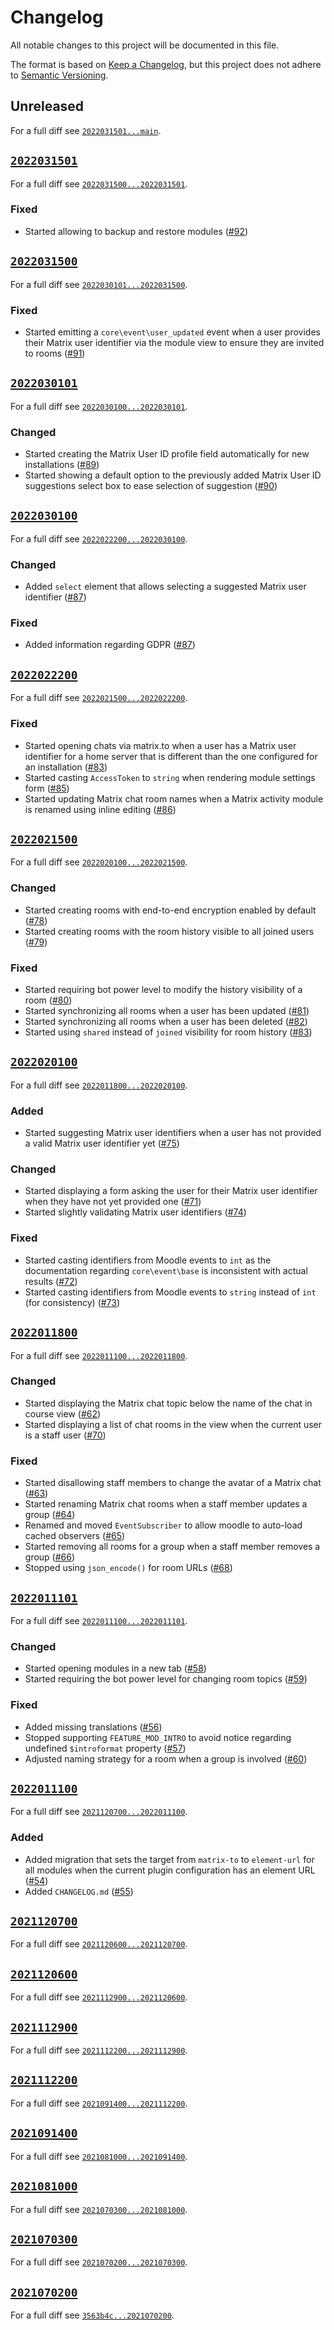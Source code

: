 # Changelog

All notable changes to this project will be documented in this file.

The format is based on [Keep a Changelog](https://keepachangelog.com/en/1.0.0/), but this project does not adhere to [Semantic Versioning](https://semver.org/spec/v2.0.0.html).

## Unreleased

For a full diff see [`2022031501...main`](https://gitlab.matrix.org/new-vector/moodle-mod_matrix/-/compare/2022031501...main).

## [`2022031501`](https://gitlab.matrix.org/new-vector/moodle-mod_matrix/-/tags/2022031501)

For a full diff see [`2022031500...2022031501`](https://gitlab.matrix.org/new-vector/moodle-mod_matrix/-/compare/2022031500...2022031501).

### Fixed

- Started allowing to backup and restore modules ([#92](https://gitlab.matrix.org/new-vector/moodle-mod_matrix/-/merge_requests/92))

## [`2022031500`](https://gitlab.matrix.org/new-vector/moodle-mod_matrix/-/tags/2022031500)

For a full diff see [`2022030101...2022031500`](https://gitlab.matrix.org/new-vector/moodle-mod_matrix/-/compare/2022030101...2022031500).

### Fixed

- Started emitting a `core\event\user_updated` event when a user provides their Matrix user identifier via the module view to ensure they are invited to rooms ([#91](https://gitlab.matrix.org/new-vector/moodle-mod_matrix/-/merge_requests/91))

## [`2022030101`](https://gitlab.matrix.org/new-vector/moodle-mod_matrix/-/tags/2022030101)

For a full diff see [`2022030100...2022030101`](https://gitlab.matrix.org/new-vector/moodle-mod_matrix/-/compare/2022030100...2022030101).

### Changed

- Started creating the Matrix User ID profile field automatically for new installations ([#89](https://gitlab.matrix.org/new-vector/moodle-mod_matrix/-/merge_requests/89))
- Started showing a default option to the previously added Matrix User ID suggestions select box to ease selection of suggestion ([#90](https://gitlab.matrix.org/new-vector/moodle-mod_matrix/-/merge_requests/90))

## [`2022030100`](https://gitlab.matrix.org/new-vector/moodle-mod_matrix/-/tags/2022030100)

For a full diff see [`2022022200...2022030100`](https://gitlab.matrix.org/new-vector/moodle-mod_matrix/-/compare/2022022200...2022030100).

### Changed

- Added `select` element that allows selecting a suggested Matrix user identifier ([#87](https://gitlab.matrix.org/new-vector/moodle-mod_matrix/-/merge_requests/87))

### Fixed

- Added information regarding GDPR ([#87](https://gitlab.matrix.org/new-vector/moodle-mod_matrix/-/merge_requests/87))

## [`2022022200`](https://gitlab.matrix.org/new-vector/moodle-mod_matrix/-/tags/2022022200)

For a full diff see [`2022021500...2022022200`](https://gitlab.matrix.org/new-vector/moodle-mod_matrix/-/compare/2022021500...2022022200).

### Fixed

- Started opening chats via matrix.to when a user has a Matrix user identifier for a home server that is different than the one configured for an installation ([#83](https://gitlab.matrix.org/new-vector/moodle-mod_matrix/-/merge_requests/83))
- Started casting `AccessToken` to `string` when rendering module settings form ([#85](https://gitlab.matrix.org/new-vector/moodle-mod_matrix/-/merge_requests/85))
- Started updating Matrix chat room names when a Matrix activity module is renamed using inline editing ([#86](https://gitlab.matrix.org/new-vector/moodle-mod_matrix/-/merge_requests/86))

## [`2022021500`](https://gitlab.matrix.org/new-vector/moodle-mod_matrix/-/tags/2022021500)

For a full diff see [`2022020100...2022021500`](https://gitlab.matrix.org/new-vector/moodle-mod_matrix/-/compare/2022020100...2022021500).

### Changed

- Started creating rooms with end-to-end encryption enabled by default ([#78](https://gitlab.matrix.org/new-vector/moodle-mod_matrix/-/merge_requests/78))
- Started creating rooms with the room history visible to all joined users ([#79](https://gitlab.matrix.org/new-vector/moodle-mod_matrix/-/merge_requests/79))

### Fixed

- Started requiring bot power level to modify the history visibility of a room ([#80](https://gitlab.matrix.org/new-vector/moodle-mod_matrix/-/merge_requests/80))
- Started synchronizing all rooms when a user has been updated ([#81](https://gitlab.matrix.org/new-vector/moodle-mod_matrix/-/merge_requests/81))
- Started synchronizing all rooms when a user has been deleted ([#82](https://gitlab.matrix.org/new-vector/moodle-mod_matrix/-/merge_requests/82))
- Started using `shared` instead of `joined` visibility for room history ([#83](https://gitlab.matrix.org/new-vector/moodle-mod_matrix/-/merge_requests/83))

## [`2022020100`](https://gitlab.matrix.org/new-vector/moodle-mod_matrix/-/tags/2022020100)

For a full diff see [`2022011800...2022020100`](https://gitlab.matrix.org/new-vector/moodle-mod_matrix/-/compare/2022011800...2022020100).

### Added

- Started suggesting Matrix user identifiers when a user has not provided a valid Matrix user identifier yet ([#75](https://gitlab.matrix.org/new-vector/moodle-mod_matrix/-/merge_requests/75))

### Changed

- Started displaying a form asking the user for their Matrix user identifier when they have not yet provided one ([#71](https://gitlab.matrix.org/new-vector/moodle-mod_matrix/-/merge_requests/71))
- Started slightly validating Matrix user identifiers ([#74](https://gitlab.matrix.org/new-vector/moodle-mod_matrix/-/merge_requests/74))

### Fixed

- Started casting identifiers from Moodle events to `int` as the documentation regarding `core\event\base` is inconsistent with actual results ([#72](https://gitlab.matrix.org/new-vector/moodle-mod_matrix/-/merge_requests/72))
- Started casting identifiers from Moodle events to `string` instead of `int` (for consistency) ([#73](https://gitlab.matrix.org/new-vector/moodle-mod_matrix/-/merge_requests/73))

## [`2022011800`](https://gitlab.matrix.org/new-vector/moodle-mod_matrix/-/tags/2022011800)

For a full diff see [`2022011100...2022011800`](https://gitlab.matrix.org/new-vector/moodle-mod_matrix/-/compare/2022011100...2022011800).

### Changed

- Started displaying the Matrix chat topic below the name of the chat in course view ([#62](https://gitlab.matrix.org/new-vector/moodle-mod_matrix/-/merge_requests/62))
- Started displaying a list of chat rooms in the view when the current user is a staff user ([#70](https://gitlab.matrix.org/new-vector/moodle-mod_matrix/-/merge_requests/70))

### Fixed

- Started disallowing staff members to change the avatar of a Matrix chat ([#63](https://gitlab.matrix.org/new-vector/moodle-mod_matrix/-/merge_requests/63))
- Started renaming Matrix chat rooms when a staff member updates a group ([#64](https://gitlab.matrix.org/new-vector/moodle-mod_matrix/-/merge_requests/64))
- Renamed and moved `EventSubscriber` to allow moodle to auto-load cached observers ([#65](https://gitlab.matrix.org/new-vector/moodle-mod_matrix/-/merge_requests/65))
- Started removing all rooms for a group when a staff member removes a group ([#66](https://gitlab.matrix.org/new-vector/moodle-mod_matrix/-/merge_requests/66))
- Stopped using `json_encode()` for room URLs ([#68](https://gitlab.matrix.org/new-vector/moodle-mod_matrix/-/merge_requests/68))

## [`2022011101`](https://gitlab.matrix.org/new-vector/moodle-mod_matrix/-/tags/2022011101)

For a full diff see [`2022011100...2022011101`](https://gitlab.matrix.org/new-vector/moodle-mod_matrix/-/compare/2022011100...2022011101).

### Changed

- Started opening modules in a new tab ([#58](https://gitlab.matrix.org/new-vector/moodle-mod_matrix/-/merge_requests/58))
- Started requiring the bot power level for changing room topics ([#59](https://gitlab.matrix.org/new-vector/moodle-mod_matrix/-/merge_requests/59))

### Fixed

- Added missing translations ([#56](https://gitlab.matrix.org/new-vector/moodle-mod_matrix/-/merge_requests/56))
- Stopped supporting `FEATURE_MOD_INTRO` to avoid notice regarding undefined `$introformat` property ([#57](https://gitlab.matrix.org/new-vector/moodle-mod_matrix/-/merge_requests/57))
- Adjusted naming strategy for a room when a group is involved ([#60](https://gitlab.matrix.org/new-vector/moodle-mod_matrix/-/merge_requests/60))

## [`2022011100`](https://gitlab.matrix.org/new-vector/moodle-mod_matrix/-/tags/2022011100)

For a full diff see [`2021120700...2022011100`](https://gitlab.matrix.org/new-vector/moodle-mod_matrix/-/compare/2021120700...2022011100).

### Added

- Added migration that sets the target from `matrix-to` to `element-url` for all modules when the current plugin configuration has an element URL ([#54](https://gitlab.matrix.org/new-vector/moodle-mod_matrix/-/merge_requests/54))
- Added `CHANGELOG.md` ([#55](https://gitlab.matrix.org/new-vector/moodle-mod_matrix/-/merge_requests/55))

## [`2021120700`](https://gitlab.matrix.org/new-vector/moodle-mod_matrix/-/tags/2021120700)

For a full diff see [`2021120600...2021120700`](https://gitlab.matrix.org/new-vector/moodle-mod_matrix/-/compare/2021120600...2021120700).

## [`2021120600`](https://gitlab.matrix.org/new-vector/moodle-mod_matrix/-/tags/2021120600)

For a full diff see [`2021112900...2021120600`](https://gitlab.matrix.org/new-vector/moodle-mod_matrix/-/compare/2021112900...2021120600).

## [`2021112900`](https://gitlab.matrix.org/new-vector/moodle-mod_matrix/-/tags/2021112900)

For a full diff see [`2021112200...2021112900`](https://gitlab.matrix.org/new-vector/moodle-mod_matrix/-/compare/2021112200...2021112900).

## [`2021112200`](https://gitlab.matrix.org/new-vector/moodle-mod_matrix/-/tags/2021112200)

For a full diff see [`2021091400...2021112200`](https://gitlab.matrix.org/new-vector/moodle-mod_matrix/-/compare/2021091400...2021112200).

## [`2021091400`](https://gitlab.matrix.org/new-vector/moodle-mod_matrix/-/tags/2021091400)

For a full diff see [`2021081000...2021091400`](https://gitlab.matrix.org/new-vector/moodle-mod_matrix/-/compare/2021081000...2021091400).

## [`2021081000`](https://gitlab.matrix.org/new-vector/moodle-mod_matrix/-/tags/2021081000)

For a full diff see [`2021070300...2021081000`](https://gitlab.matrix.org/new-vector/moodle-mod_matrix/-/compare/2021070300...2021081000).

## [`2021070300`](https://gitlab.matrix.org/new-vector/moodle-mod_matrix/-/tags/2021070300)

For a full diff see [`2021070200...2021070300`](https://gitlab.matrix.org/new-vector/moodle-mod_matrix/-/compare/2021070200...2021070300).

## [`2021070200`](https://gitlab.matrix.org/new-vector/moodle-mod_matrix/-/tags/2021070200)

For a full diff see [`3563b4c...2021070200`](https://gitlab.matrix.org/new-vector/moodle-mod_matrix/-/compare/3563b4c...2021070200).


